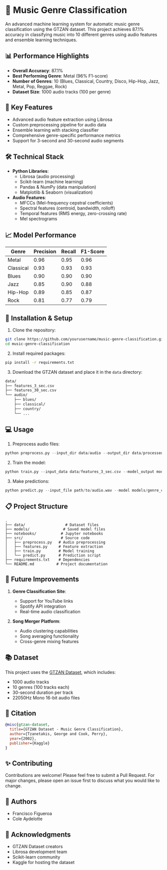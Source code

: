 # 🎵 Music Genre Classification

An advanced machine learning system for automatic music genre classification using the GTZAN dataset. This project achieves 87.1% accuracy in classifying music into 10 different genres using audio features and ensemble learning techniques.

## 📊 Performance Highlights

- **Overall Accuracy**: 87.1%
- **Best Performing Genre**: Metal (96% F1-score)
- **Number of Genres**: 10 (Blues, Classical, Country, Disco, Hip-Hop, Jazz, Metal, Pop, Reggae, Rock)
- **Dataset Size**: 1000 audio tracks (100 per genre)

## 🎯 Key Features

- Advanced audio feature extraction using Librosa
- Custom preprocessing pipeline for audio data
- Ensemble learning with stacking classifier
- Comprehensive genre-specific performance metrics
- Support for 3-second and 30-second audio segments

## 🛠️ Technical Stack

- **Python Libraries**: 
  - Librosa (audio processing)
  - Scikit-learn (machine learning)
  - Pandas & NumPy (data manipulation)
  - Matplotlib & Seaborn (visualization)
- **Audio Features**:
  - MFCCs (Mel-frequency cepstral coefficients)
  - Spectral features (centroid, bandwidth, rolloff)
  - Temporal features (RMS energy, zero-crossing rate)
  - Mel spectrograms

## 📈 Model Performance

| Genre     | Precision | Recall | F1-Score |
|-----------|-----------|---------|-----------|
| Metal     | 0.96      | 0.95    | 0.96      |
| Classical | 0.93      | 0.93    | 0.93      |
| Blues     | 0.90      | 0.90    | 0.90      |
| Jazz      | 0.85      | 0.90    | 0.88      |
| Hip-Hop   | 0.89      | 0.85    | 0.87      |
| Rock      | 0.81      | 0.77    | 0.79      | 

## 🔧 Installation & Setup

1. Clone the repository:
```bash
git clone https://github.com/yourusername/music-genre-classification.git
cd music-genre-classification
```

2. Install required packages:
```bash
pip install -r requirements.txt
```

3. Download the GTZAN dataset and place it in the `data` directory:
```bash
data/
├── features_3_sec.csv
├── features_30_sec.csv
└── audio/
    ├── blues/
    ├── classical/
    ├── country/
    └── ...
```

## 💻 Usage

1. Preprocess audio files:
```python
python preprocess.py --input_dir data/audio --output_dir data/processed
```

2. Train the model:
```python
python train.py --input_data data/features_3_sec.csv --model_output models/genre_classifier.pkl
```

3. Make predictions:
```python
python predict.py --input_file path/to/audio.wav --model models/genre_classifier.pkl
```

## 📋 Project Structure

```
.
├── data/                  # Dataset files
├── models/               # Saved model files
├── notebooks/           # Jupyter notebooks
├── src/                 # Source code
│   ├── preprocess.py   # Audio preprocessing
│   ├── features.py     # Feature extraction
│   ├── train.py        # Model training
│   └── predict.py      # Prediction script
├── requirements.txt    # Dependencies
└── README.md          # Project documentation
```

## 🔄 Future Improvements

1. **Genre Classification Site**:
   - Support for YouTube links
   - Spotify API integration
   - Real-time audio classification

2. **Song Merger Platform**:
   - Audio clustering capabilities
   - Song averaging functionality
   - Cross-genre mixing features

## 📚 Dataset

This project uses the [GTZAN Dataset](https://www.kaggle.com/datasets/andradaolteanu/gtzan-dataset-music-genre-classification), which includes:
- 1000 audio tracks
- 10 genres (100 tracks each)
- 30-second duration per track
- 22050Hz Mono 16-bit audio files

## 📝 Citation

```bibtex
@misc{gtzan-dataset,
  title={GTZAN Dataset - Music Genre Classification},
  author={Tzanetakis, George and Cook, Perry},
  year={2002},
  publisher={Kaggle}
}
```

## ✨ Contributing

Contributions are welcome! Please feel free to submit a Pull Request. For major changes, please open an issue first to discuss what you would like to change.

## 👥 Authors

- Francisco Figueroa
- Cole Aydelotte

## 🙏 Acknowledgments

- GTZAN Dataset creators
- Librosa development team
- Scikit-learn community
- Kaggle for hosting the dataset
